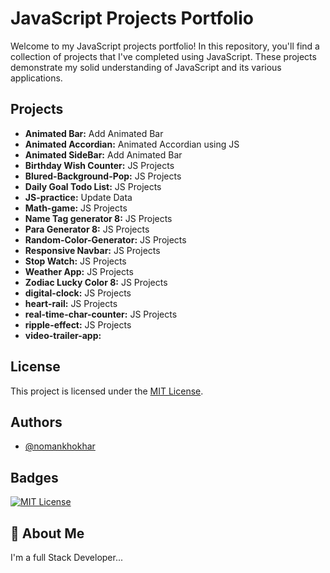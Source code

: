 # JavaScript Projects Portfolio

Welcome to my JavaScript projects portfolio! In this repository, you'll find a collection of projects that I've completed using JavaScript. These projects demonstrate my solid understanding of JavaScript and its various applications.

## Projects

- **Animated Bar:** Add Animated Bar
- **Animated Accordian:** Animated Accordian using JS
- **Animated SideBar:** Add Animated Bar
- **Birthday Wish Counter:** JS Projects
- **Blured-Background-Pop:** JS Projects
- **Daily Goal Todo List:** JS Projects
- **JS-practice:** Update Data
- **Math-game:** JS Projects
- **Name Tag generator 8:** JS Projects
- **Para Generator 8:** JS Projects
- **Random-Color-Generator:** JS Projects
- **Responsive Navbar:** JS Projects
- **Stop Watch:** JS Projects
- **Weather App:** JS Projects
- **Zodiac Lucky Color 8:** JS Projects
- **digital-clock:** JS Projects
- **heart-rail:** JS Projects
- **real-time-char-counter:** JS Projects
- **ripple-effect:** JS Projects
- **video-trailer-app:** 

## License

This project is licensed under the [MIT License](LICENSE).

## Authors

- [@nomankhokhar](https://www.github.com/nomankhokhar)

## Badges

[![MIT License](https://img.shields.io/badge/License-MIT-green.svg)](https://choosealicense.com/licenses/mit/)

## 🚀 About Me

I'm a full Stack Developer...
